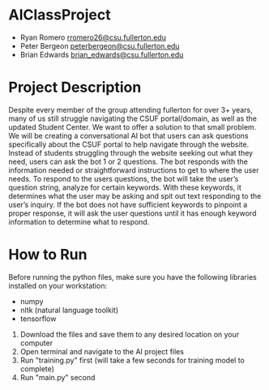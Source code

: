 # AIClassProject
- Ryan Romero         rromero26@csu.fullerton.edu
- Peter Bergeon       peterbergeon@csu.fullerton.edu
- Brian Edwards       brian_edwards@csu.fullerton.edu

# Project Description
Despite every member of the group attending fullerton for over 3+ years, many of us still struggle navigating the CSUF portal/domain, as well as the updated Student Center. We want to offer a solution to that small problem.
We will be creating a conversational AI bot that users can ask questions specifically about the CSUF portal to help navigate through the website. Instead of students struggling through the website seeking out what they need, users can ask the bot 1 or 2 questions. The bot responds with the information needed or straightforward instructions to get to where the user needs.
To respond to the users questions, the bot will take the user’s question string, analyze for certain keywords. With these keywords, it determines what the user may be asking and spit out text responding to the user’s inquiry. If the bot does not have sufficient keywords to pinpoint a proper response, it will ask the user questions until it has enough keyword information to determine what to respond.

# How to Run
Before running the python files, make sure you have the following libraries installed on your workstation:
- numpy
- nltk  (natural language toolkit)
- tensorflow


1. Download the files and save them to any desired location on your computer
2. Open terminal and navigate to the AI project files
3. Run "training.py" first (will take a few seconds for training model to complete)
4. Run "main.py" second
